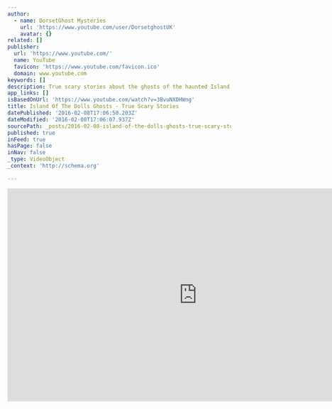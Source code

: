 ```yaml
---
author:
  - name: DorsetGhost Mysteries
    url: 'https://www.youtube.com/user/DorsetghostUK'
    avatar: {}
related: []
publisher:
  url: 'https://www.youtube.com/'
  name: YouTube
  favicon: 'https://www.youtube.com/favicon.ico'
  domain: www.youtube.com
keywords: []
description: True scary stories about the ghosts of the haunted Island Of The Dolls in Mexico. Real scary ghost stories about possessed demon dolls that come to life at one of the most haunted and scariest places in the world. The Island of the Dolls is located in Xochimilco near Mexico City.
app_links: []
isBasedOnUrl: 'https://www.youtube.com/watch?v=3BvuNXDHWng'
title: Island Of The Dolls Ghosts - True Scary Stories
datePublished: '2016-02-08T17:06:50.203Z'
dateModified: '2016-02-08T17:06:07.937Z'
sourcePath: _posts/2016-02-08-island-of-the-dolls-ghosts-true-scary-stories.md
published: true
inFeed: true
hasPage: false
inNav: false
_type: VideoObject
_context: 'http://schema.org'

---
```

<iframe src="https://cdn.embedly.com/widgets/media.html?src=https%3A%2F%2Fwww.youtube.com%2Fembed%2F3BvuNXDHWng%3Ffeature%3Doembed&amp;url=https%3A%2F%2Fwww.youtube.com%2Fwatch%3Fv%3D3BvuNXDHWng&amp;image=https%3A%2F%2Fi.ytimg.com%2Fvi%2F3BvuNXDHWng%2Fhqdefault.jpg&amp;key=b7d04c9b404c499eba89ee7072e1c4f7&amp;type=text%2Fhtml&amp;schema=youtube" width="854" height="480" scrolling="no" frameborder="0" allowfullscreen="allowfullscreen" style=""></iframe>